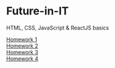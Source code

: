 # Future-in-IT
HTML, CSS, JavaScript &amp; ReactJS basics

[Homework 1](https://github.com/YoliLancaster/Future-in-IT/tree/main/exercises/lecture-01)<br>
[Homework 2](https://github.com/YoliLancaster/Future-in-IT/tree/main/exercises/lecture-02)<br>
[Homework 3]()<br>
[Homework 4]()<br>
